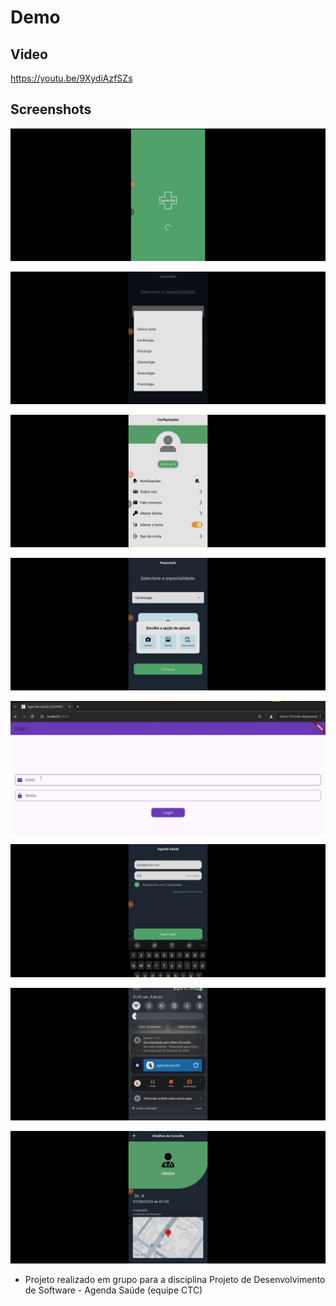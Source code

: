 # Demo

## Video

https://youtu.be/9XydiAzfSZs

## Screenshots

![alt text](<images/Captura de Tela (95).png>) 

![alt text](<images/Captura de Tela (96).png>) 

![alt text](<images/Captura de Tela (100).png>) 

![alt text](<images/Captura de Tela (101).png>) 

![alt text](<images/Captura de Tela (102).png>) 

![alt text](<images/Captura de Tela (103).png>) 

![alt text](<images/Captura de Tela (104).png>) 

![alt text](<images/Captura de Tela (105).png>)

* Projeto realizado em grupo para a disciplina Projeto de Desenvolvimento de Software - Agenda Saúde (equipe CTC)
